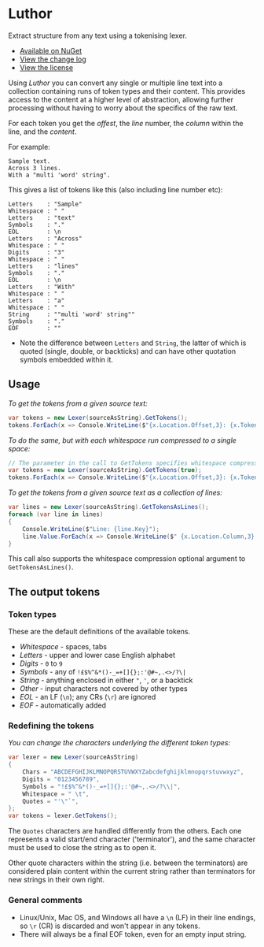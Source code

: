 # Luthor

Extract structure from any text using a tokenising lexer.

- [Available on NuGet](https://www.nuget.org/packages/Luthor/)
- [View the change log](./CHANGELOG.md)
- [View the license](./LICENSE.txt)

Using *Luthor* you can convert any single or multiple line text into a collection containing runs of token types and their content. This provides access to the content at a higher level of abstraction, allowing further processing without having to worry about the specifics of the raw text.

For each token you get the *offest*, the *line* number, the *column* within the line, and the *content*.

For example:

```
Sample text.
Across 3 lines.
With a "multi 'word' string".
```

This gives a list of tokens like this (also including line number etc):

```
Letters    : "Sample"
Whitespace : " "
Letters    : "text"
Symbols    : "."
EOL        : \n
Letters    : "Across"
Whitespace : " "
Digits     : "3"
Whitespace : " "
Letters    : "lines"
Symbols    : "."
EOL        : \n
Letters    : "With"
Whitespace : " "
Letters    : "a"
Whitespace : " "
String     : ""multi 'word' string""
Symbols    : "."
EOF        : ""
```

* Note the difference between `Letters` and `String`, the latter of which is quoted (single, double, or backticks) and can have other quotation symbols embedded within it.

## Usage

*To get the tokens from a given source text:*

``` csharp
var tokens = new Lexer(sourceAsString).GetTokens();
tokens.ForEach(x => Console.WriteLine($"{x.Location.Offset,3}: {x.TokenType} => {x.Content}"));
```

*To do the same, but with each whitespace run compressed to a single space:*

``` csharp
// The parameter in the call to GetTokens specifies whitespace compression.
var tokens = new Lexer(sourceAsString).GetTokens(true);
tokens.ForEach(x => Console.WriteLine($"{x.Location.Offset,3}: {x.TokenType} => {x.Content}"));
```

*To get the tokens from a given source text as a collection of lines:*

``` csharp
var lines = new Lexer(sourceAsString).GetTokensAsLines();
foreach (var line in lines)
{
    Console.WriteLine($"Line: {line.Key}");
    line.Value.ForEach(x => Console.WriteLine($" {x.Location.Column,3}: {x.TokenType} => {x.Content}"));
}
```

This call also supports the whitespace compression optional argument to `GetTokensAsLines()`.

## The output tokens

### Token types

These are the default definitions of the available tokens.

* *Whitespace* - spaces, tabs
* *Letters* - upper and lower case English alphabet
* *Digits* - `0` to `9`
* *Symbols* - any of `!£$%^&*()-_=+[]{};:'@#~,.<>/?\|`
* *String* - anything enclosed in either `"`, `'`, or a backtick
* *Other* - input characters not covered by other types
* *EOL* - an LF (`\n`); any CRs (`\r`) are ignored
* *EOF* - automatically added

### Redefining the tokens

*You can change the characters underlying the different token types:*

``` csharp
var lexer = new Lexer(sourceAsString)
{
    Chars = "ABCDEFGHIJKLMNOPQRSTUVWXYZabcdefghijklmnopqrstuvwxyz",
    Digits = "0123456789",
    Symbols = "!£$%^&*()-_=+[]{};:'@#~,.<>/?\\|",
    Whitespace = " \t",
    Quotes = "'\"`",
};
var tokens = lexer.GetTokens();
```

The `Quotes` characters are handled differently from the others. Each one represents a valid start/end character ('terminator'), and the same character must be used to close the string as to open it.

Other quote characters within the string (i.e. between the terminators) are considered plain content within the current string rather than terminators for new strings in their own right.

### General comments

- Linux/Unix, Mac OS, and Windows all have a `\n` (LF) in their line endings,
  so `\r` (CR) is discarded and won't appear in any tokens.
- There will always be a final EOF token, even for an empty input string.
